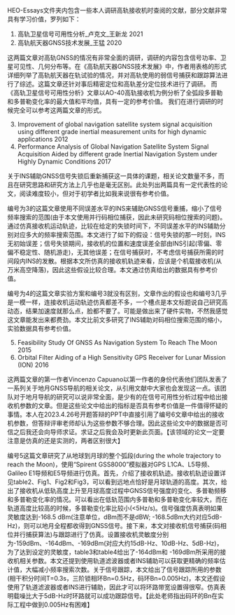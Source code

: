 HEO-Essays文件夹内包含一些本人调研高轨接收机时查阅的文献，部分文献非常具有学习价值，罗列如下：

1. 高轨卫星信号可用性分析_卢克文_王新龙 2021
2. 高轨航天器GNSS技术发展_王猛 2020

这两篇文章对高轨GNSS的情况有非常全面的调研，调研的内容包含信号功率、卫星可见性、几何分布等。在《高轨航天器GNSS技术发展》中，作者用表格的形式详细列举了高轨航天器在轨试验的情况，并对高轨使用的弱信号捕获和跟踪算法进行了综述。这篇文章还针对事后精密定位和高轨差分定位技术进行了调研。
而《高轨卫星信号可用性分析》文章以AO-40高轨接收机为例分析了全弧段多普勒和多普勒变化率的最大值和平均值，具有一定的参考价值。
我们在进行调研的时候完全可以参考这两篇文章的形式。

3. Improvement of global navigation satellite system signal acquisition using different grade inertial measurement units for high dynamic applications 2012
4. Performance Analysis of Global Navigation Satellite System Signal Acquisition Aided by different grade Inertial Navigation System under Highly Dynamic Conditions 2017

关于INS辅助GNSS信号失锁后重新捕获这一具体的课题，相关论文数量不多，而且在研究思路和研究方法上几乎也是毫无区别。此处列出两篇具有一定代表性的论文，阅读难度较小，但对于初学者比如我来说很有参考价值。

编号为3的这篇文章使用不同误差水平的INS来辅助GNSS信号重捕，缩小了信号频率搜索的范围(由于本文使用并行码相位捕获，因此未研究码相位搜索的问题)。通过仿真接收机运动轨迹，比较在给定的失锁时间下，不同误差水平的INS辅助分别对应多大的频率搜索范围。本文进行了如下的假设：信号失锁的那一时刻，INS无初始误差；信号失锁期间，接收机的位置和速度误差全部由INS引起(零偏、零偏不稳定性、随机游走)，无其他误差；在信号捕获时，不考虑信号捕获所需的时间段内INS的发散。根据本文所仿真的接收机轨迹来看，应该是个机载接收机(从万米高空降落)，因此这些假设比较合理。本文通过仿真给出的数据具有参考价值。

编号为4的这篇文章实验方案和编号3就没有区别，文章作出的假设也和编号3几乎是一模一样，连接收机运动轨迹仿真都差不多，一个槽点是本文标题说自己研究高动态，结果加速度就那么点，脸都不要了。可能是做出来了硬件实物，不然我感觉这文章能发出来都费劲。本文比前文多研究了INS辅助对码相位搜索范围的缩小，实验数据具有参考价值。

5. Feasibility Study Of GNSS As Navigation System To Reach The Moon 2015
6. Orbital Filter Aiding of a High Sensitivity GPS Receiver for Lunar Mission (ION) 2016

这两篇文章的第一作者Vincenzo Capuano以第一作者的身份代表他们团队发表了一系列关于地月GNSS导航的相关论文，从引用文献中大家也会发现这一点。该团队对于地月导航的研究可以说非常全面，是少有的在信号可用性分析过程中给出接收机参数的文章。但是这些论文中给出的指标是否具有参考价值是一件值得怀疑的事情。本人在2023.4.26号开题答辩的PPT中直接引用了编号6文章中给出的接收机参数，但答辩评审老师却认为这些参数不够合理。因此这些论文中的数据是否可信之后我还会向导师求证。求证之后我会及时更新此页面。【该领域的论文一定要注意是仿真的还是实测的，两者区别很大】

编号5这篇文章研究了从地球到月球的整个弧段(during the whole trajectory to reach the Moon)，使用“Spirent GSS8000”模拟器对GPS L1CA、L5导频、Galileo E1导频和E5导频进行仿真。首先，介绍了接收机轨迹。接收机轨迹设置详见table2、Fig1、Fig2和Fig3，可以看到远地点恰好是月球轨道的高度。其次，给出了接收机从低轨高度上升至月球高度过程中GNSS信号强度的变化、多普勒频移和多普勒变化率的情况。可以看出在低轨范围内多普勒和多普勒变化率较大，而在轨道高度比较高的时候，多普勒变化率比较小(<5Hz/s)。信号强度仿真表明如果灵敏度达到-168.5 dBm(注意单位，dBm而不是dBW; -168.5dBm大约对应5dB-Hz)，则可以地月全程都收得到GNSS信号。接下来，本文对接收机信号捕获(码相位并行捕获算法)与跟踪进行了仿真。设置接收机灵敏度分别为-159dBm、-164dBm、-169dBm(对应大约15dB-Hz、10dB-Hz、5dB-Hz)，为了达到设定的灵敏度，table3和table4给出了-164dBm和 -169dBm所采用的接收机相关参数。本文还提到使用轨道滤波器或者INS辅助可以获取更精确的频率估计值，大幅减小频率搜索次数。关于信号跟踪，本文给出了信号跟踪所用的参数(相干积分时间T=0.3s，三阶锁相环Bn=0.5Hz，码环Bn=0.005Hz)，本文还假设使用了轨道滤波器或者INS进行辅助，因此才可以将环路带宽设置得很窄。仿真表明载噪比大于5dB-Hz时环路就可以成功跟踪信号。【此处老师指出码环的Bn在实际工程中做到0.005Hz有困难】

